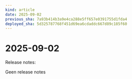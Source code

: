 ```yaml
---
kind: article
date: 2025-09-02
previous_sha: 7a93b414b3a9e4ca288e5ff657e0391755d1fda4
deployed_sha: 5d325787768f451d69ea6cdaddc667d89c185f60
---
```


# 2025-09-02

Release notes:

Geen release notes
